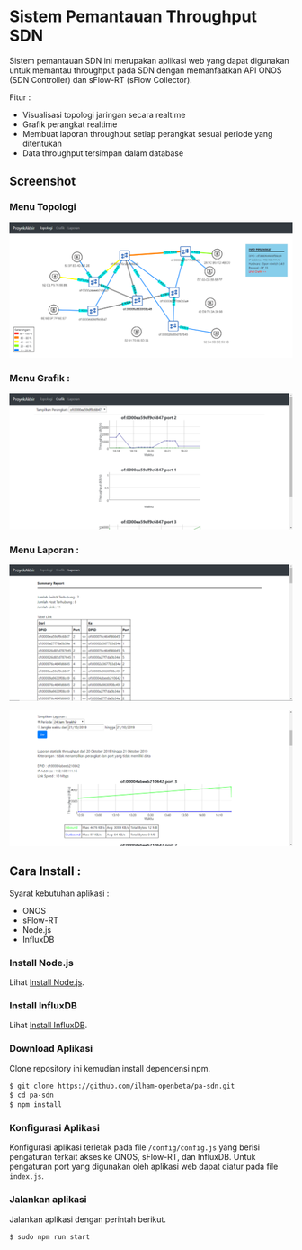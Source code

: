 # Sistem Pemantauan Throughput SDN
Sistem pemantauan SDN ini merupakan aplikasi web yang dapat digunakan untuk memantau throughput pada SDN dengan memanfaatkan API ONOS (SDN Controller) dan sFlow-RT (sFlow Collector).

Fitur :
- Visualisasi topologi jaringan secara realtime
- Grafik perangkat realtime
- Membuat laporan throughput setiap perangkat sesuai periode yang ditentukan
- Data throughput tersimpan dalam database

## Screenshot
### Menu Topologi
[![topologi](https://github.com/ilham-openbeta/pa-sdn/raw/master/screenshot/topo%20app.png)](https://github.com/ilham-openbeta/pa-sdn/raw/master/screenshot/topo%20app.png)

### Menu Grafik :
[![grafik](https://github.com/ilham-openbeta/pa-sdn/raw/master/screenshot/grafik%20app.png)](https://github.com/ilham-openbeta/pa-sdn/raw/master/screenshot/grafik%20app.png)

### Menu Laporan :
[![laporan 1](https://github.com/ilham-openbeta/pa-sdn/raw/master/screenshot/lapor%201.png)](https://github.com/ilham-openbeta/pa-sdn/raw/master/screenshot/lapor%201.png)

[![laporan 2](https://github.com/ilham-openbeta/pa-sdn/raw/master/screenshot/lapor%202.png)](https://github.com/ilham-openbeta/pa-sdn/raw/master/screenshot/lapor%202.png)

## Cara Install :

Syarat kebutuhan aplikasi :
- ONOS
- sFlow-RT
- Node.js
- InfluxDB

### Install Node.js
Lihat [Install Node.js](https://github.com/nodesource/distributions/blob/master/README.md).

### Install InfluxDB
Lihat [Install InfluxDB](https://docs.influxdata.com/influxdb/v1.7/introduction/installation/).

### Download Aplikasi
Clone repository ini kemudian install dependensi npm.
```sh
$ git clone https://github.com/ilham-openbeta/pa-sdn.git
$ cd pa-sdn
$ npm install
```

### Konfigurasi Aplikasi
Konfigurasi aplikasi terletak pada file `/config/config.js` yang berisi pengaturan terkait akses ke ONOS, sFlow-RT, dan InfluxDB. Untuk pengaturan port yang digunakan oleh aplikasi web dapat diatur pada file `index.js`.

### Jalankan aplikasi
Jalankan aplikasi dengan perintah berikut.
```sh
$ sudo npm run start
```
